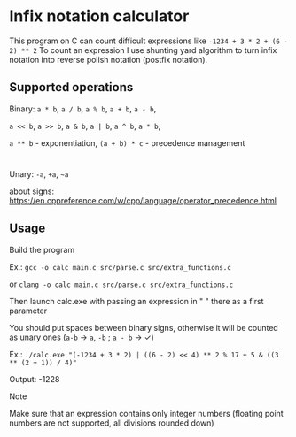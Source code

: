 # Infix notation calculator

This program on C can count difficult expressions like `-1234 + 3 * 2 + (6 - 2) ** 2` 
To count an expression I use shunting yard algorithm to turn infix notation into reverse polish notation (postfix notation).

## Supported operations
Binary:
`a * b`, `a / b`, `a % b`, `a + b`, `a - b`,

`a << b`, `a >> b`, `a & b`, `a | b`, `a ^ b`, `a * b`, 

`a ** b` - exponentiation, `(a + b) * c` - precedence management
#
Unary: `-a`, `+a`, `~a`

about signs: https://en.cppreference.com/w/cpp/language/operator_precedence.html


## Usage
Build the program

Ex.: `gcc -o calc main.c src/parse.c src/extra_functions.c`

or `clang -o calc main.c src/parse.c src/extra_functions.c`

Then launch calc.exe with passing an expression in " " there as a first parameter

You should put spaces between binary signs, otherwise it will be counted as unary ones (`a-b` -> `a`, `-b`  ;  `a - b` -> ✓)

Ex.: `./calc.exe "(-1234 + 3 * 2) | ((6 - 2) << 4) ** 2 % 17 + 5 & ((3 ** (2 + 1)) / 4)"`

Output: -1228


> [!NOTE]
> Make sure that an expression contains only integer numbers (floating point numbers are not supported, all divisions rounded down)
